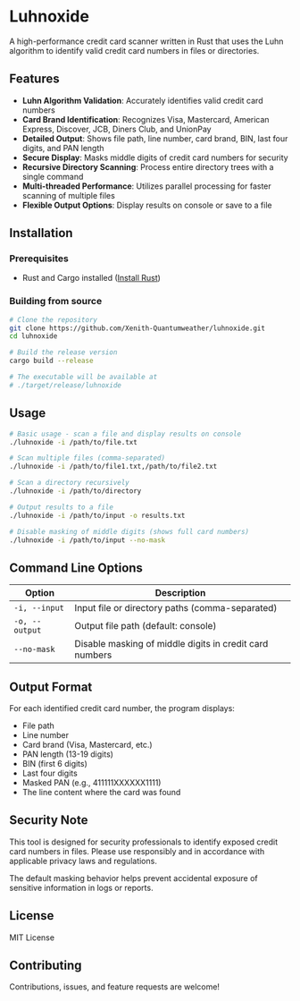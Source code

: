 # Luhnoxide

A high-performance credit card scanner written in Rust that uses the Luhn algorithm to identify valid credit card numbers in files or directories.

## Features

- **Luhn Algorithm Validation**: Accurately identifies valid credit card numbers
- **Card Brand Identification**: Recognizes Visa, Mastercard, American Express, Discover, JCB, Diners Club, and UnionPay
- **Detailed Output**: Shows file path, line number, card brand, BIN, last four digits, and PAN length
- **Secure Display**: Masks middle digits of credit card numbers for security
- **Recursive Directory Scanning**: Process entire directory trees with a single command
- **Multi-threaded Performance**: Utilizes parallel processing for faster scanning of multiple files
- **Flexible Output Options**: Display results on console or save to a file

## Installation

### Prerequisites
- Rust and Cargo installed ([Install Rust](https://www.rust-lang.org/tools/install))

### Building from source
```bash
# Clone the repository
git clone https://github.com/Xenith-Quantumweather/luhnoxide.git
cd luhnoxide

# Build the release version
cargo build --release

# The executable will be available at
# ./target/release/luhnoxide
```

## Usage

```bash
# Basic usage - scan a file and display results on console
./luhnoxide -i /path/to/file.txt

# Scan multiple files (comma-separated)
./luhnoxide -i /path/to/file1.txt,/path/to/file2.txt

# Scan a directory recursively
./luhnoxide -i /path/to/directory

# Output results to a file
./luhnoxide -i /path/to/input -o results.txt

# Disable masking of middle digits (shows full card numbers)
./luhnoxide -i /path/to/input --no-mask
```

## Command Line Options

| Option | Description |
|--------|-------------|
| `-i, --input` | Input file or directory paths (comma-separated) |
| `-o, --output` | Output file path (default: console) |
| `--no-mask` | Disable masking of middle digits in credit card numbers |

## Output Format

For each identified credit card number, the program displays:
- File path
- Line number
- Card brand (Visa, Mastercard, etc.)
- PAN length (13-19 digits)
- BIN (first 6 digits)
- Last four digits
- Masked PAN (e.g., 411111XXXXXX1111)
- The line content where the card was found

## Security Note

This tool is designed for security professionals to identify exposed credit card numbers in files. Please use responsibly and in accordance with applicable privacy laws and regulations.

The default masking behavior helps prevent accidental exposure of sensitive information in logs or reports.

## License

MIT License

## Contributing

Contributions, issues, and feature requests are welcome!

